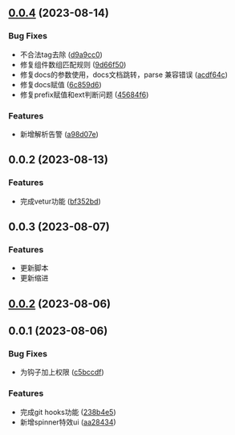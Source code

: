 ## [0.0.4](https://github.com/winchesHe/vue2-cli/compare/v0.0.2...v0.0.4) (2023-08-14)


### Bug Fixes

* 不合法tag去除 ([d9a9cc0](https://github.com/winchesHe/vue2-cli/commit/d9a9cc014bd6109758e80d9a5b90fd4282f372e4))
* 修复组件数组匹配规则 ([9d66f50](https://github.com/winchesHe/vue2-cli/commit/9d66f50291c15f8f7f2a60fcc8a066c49670a0e6))
* 修复docs的参数使用，docs文档跳转，parse 兼容错误 ([acdf64c](https://github.com/winchesHe/vue2-cli/commit/acdf64cb77ca7449c57cf8b60e2f5a5be2be99ac))
* 修复docs赋值 ([6c859d6](https://github.com/winchesHe/vue2-cli/commit/6c859d62c03e6ea66fd4ac6233ab766259e7cc2f))
* 修复prefix赋值和ext判断问题 ([45684f6](https://github.com/winchesHe/vue2-cli/commit/45684f68c7b375c0a0597e46573b083062dc0b28))


### Features

* 新增解析告警 ([a98d07e](https://github.com/winchesHe/vue2-cli/commit/a98d07ec07b2211d2ef7dea6dd6260b4122371ec))



## 0.0.2 (2023-08-13)


### Features

* 完成vetur功能 ([bf352bd](https://github.com/winchesHe/vue2-cli/commit/bf352bd0a2b20f82607456d79065c527a9db81ed))




## 0.0.3 (2023-08-07)

### Features

* 更新脚本
* 更新缩进



## [0.0.2](https://github.com/winchesHe/git-cli/compare/v0.0.1...v0.0.2) (2023-08-06)



## 0.0.1 (2023-08-06)


### Bug Fixes

* 为钩子加上权限 ([c5bccdf](https://github.com/winchesHe/git-cli/commit/c5bccdf154843d6ddbee110d9ca5c20703700642))


### Features

* 完成git hooks功能 ([238b4e5](https://github.com/winchesHe/git-cli/commit/238b4e51c8fc496544b71346bab7dfc56d8b5d59))
* 新增spinner特效ui ([aa28434](https://github.com/winchesHe/git-cli/commit/aa284341a4049e398d37218999399d13d1de2de1))



